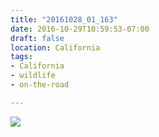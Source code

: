 ```yaml
---
title: "20161028_01_163"
date: 2016-10-29T10:59:53-07:00
draft: false
location: California
tags:
- California
- wildlife
- on-the-road

---
```

![](https://d17enza3bfujl8.cloudfront.net/20161028_01_163.jpg)
